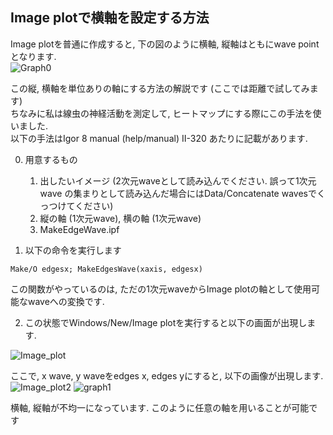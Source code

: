 ## Image plotで横軸を設定する方法  
Image plotを普通に作成すると, 下の図のように横軸, 縦軸はともにwave pointとなります.   
![Graph0](https://user-images.githubusercontent.com/59829168/128812831-16161ac8-1630-4fa8-838b-b1f881b248e9.png)

この縦, 横軸を単位ありの軸にする方法の解説です (ここでは距離で試してみます)  
ちなみに私は線虫の神経活動を測定して, ヒートマップにする際にこの手法を使いました.  
以下の手法はIgor 8 manual (help/manual) Ⅱ-320 あたりに記載があります.  

0. 用意するもの  
	1. 出したいイメージ (2次元waveとして読み込んでください. 誤って1次元wave の集まりとして読み込んだ場合にはData/Concatenate wavesでくっつけてください)   
	2. 縦の軸 (1次元wave), 横の軸 (1次元wave)  
	3. MakeEdgeWave.ipf  

1. 以下の命令を実行します  
```Igor
Make/O edgesx; MakeEdgesWave(xaxis, edgesx)
```  
この関数がやっているのは, ただの1次元waveからImage plotの軸として使用可能なwaveへの変換です.  

2. この状態でWindows/New/Image plotを実行すると以下の画面が出現します.  

![Image_plot](https://user-images.githubusercontent.com/59829168/128812875-a1fec004-56aa-4026-b6e2-a39c3b6ee3b5.png)

ここで, x wave, y waveをedges x, edges yにすると, 以下の画像が出現します.  
![Image_plot2](https://user-images.githubusercontent.com/59829168/128812882-632ca9de-e6e4-4fec-8b97-ae1f825afeb5.png)
![graph1](https://user-images.githubusercontent.com/59829168/128812913-970ce67e-c575-4d9f-ac77-f69ed9f0371b.PNG)

横軸, 縦軸が不均一になっています. このように任意の軸を用いることが可能です  

